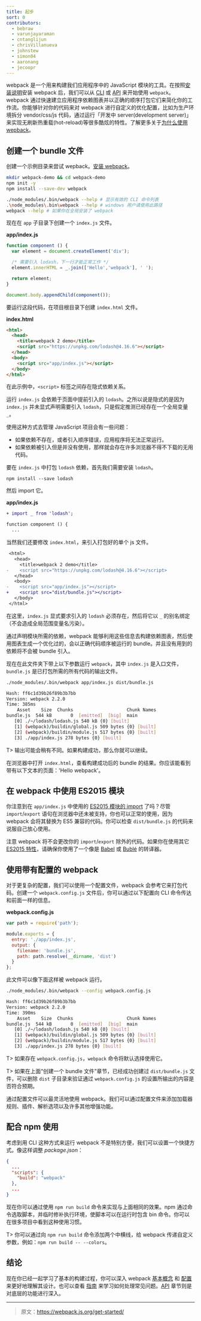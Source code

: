 ```yaml
---
title: 起步
sort: 0
contributors:
  - bebraw
  - varunjayaraman
  - cntanglijun
  - chrisVillanueva
  - johnstew
  - simon04
  - aaronang
  - jecoopr
---
```


webpack 是一个用来构建我们应用程序中的 JavaScript 模块的工具。在按照[安装说明](/guides/installation)安装 webpack 后，我们可以从 [CLI](/api/cli) 或 [API](/api/node) 来开始使用 `webpack`。
webpack 通过快速建立应用程序依赖图表并以正确的顺序打包它们来简化你的工作流。你能够针对你的代码来对 webpack 进行自定义的优化配置，比如为生产环境拆分 vendor/css/js 代码，通过运行「开发中 server(development server)」来实现无刷新热重载(hot-reload)等很多酷炫的特性。了解更多关于[为什么使用 wepback](/guides/why-webpack)。

## 创建一个 bundle 文件

创建一个示例目录来尝试 wepback。[安装 webpack](/guides/installation)。

```bash
mkdir webpack-demo && cd webpack-demo
npm init -y
npm install --save-dev webpack
```

```bash
./node_modules/.bin/webpack --help # 显示有效的 CLI 命令列表
.\node_modules\.bin\webpack --help # windows 用户请使用此路径
webpack --help # 如果你在全局安装了 webpack
```

现在在 `app` 子目录下创建一个 `index.js` 文件。

__app/index.js__

```javascript
function component () {
  var element = document.createElement('div');

  /* 需要引入 lodash，下一行才能正常工作 */
  element.innerHTML = _.join(['Hello','webpack'], ' ');

  return element;
}

document.body.appendChild(component());
```

要运行这段代码，在项目根目录下创建 `index.html` 文件。

__index.html__

```html
<html>
  <head>
    <title>webpack 2 demo</title>
    <script src="https://unpkg.com/lodash@4.16.6"></script>
  </head>
  <body>
    <script src="app/index.js"></script>
  </body>
</html>
```

在此示例中，`<script>` 标签之间存在隐式依赖关系。

运行 `index.js` 会依赖于页面中提前引入的 `lodash`。之所以说是隐式的是因为 `index.js` 并未显式声明需要引入 `lodash`，只是假定推测已经存在一个全局变量 `_`。

使用这种方式去管理 JavaScript 项目会有一些问题：
  - 如果依赖不存在，或者引入顺序错误，应用程序将无法正常运行。
  - 如果依赖被引入但是并没有使用，那样就会存在许多浏览器不得不下载的无用代码。

要在 `index.js` 中打包 `lodash` 依赖，首先我们需要安装 `lodash`。

```
npm install --save lodash
```

然后 import 它。

__app/index.js__

```diff
+ import _ from 'lodash';

function component () {
  ...
```

当然我们还要修改 `index.html`，来引入打包好的单个 js 文件。

```diff
 <html>
   <head>
     <title>webpack 2 demo</title>
-    <script src="https://unpkg.com/lodash@4.16.6"></script>
   </head>
   <body>
-    <script src="app/index.js"></script>
+    <script src="dist/bundle.js"></script>
   </body>
 </html>
```

在这里，`index.js` 显式要求引入的 `lodash` 必须存在，然后将它以 `_` 的别名绑定（不会造成全局范围变量名污染）。

通过声明模块所需的依赖，webpack 能够利用这些信息去构建依赖图表，然后使用图表生成一个优化过的，会以正确代码顺序被运行的 bundle。并且没有用到的依赖将不会被 bundle 引入。

现在在此文件夹下带上以下参数运行 `webpack`，其中 `index.js` 是入口文件，`bundle.js` 是已打包所需的所有代码的输出文件。

```bash
./node_modules/.bin/webpack app/index.js dist/bundle.js

Hash: ff6c1d39b26f89b3b7bb
Version: webpack 2.2.0
Time: 385ms
    Asset    Size  Chunks                    Chunk Names
bundle.js  544 kB       0  [emitted]  [big]  main
   [0] ./~/lodash/lodash.js 540 kB {0} [built]
   [1] (webpack)/buildin/global.js 509 bytes {0} [built]
   [2] (webpack)/buildin/module.js 517 bytes {0} [built]
   [3] ./app/index.js 278 bytes {0} [built]
```
T> 输出可能会稍有不同。如果构建成功，那么你就可以继续。

在浏览器中打开 `index.html`，查看构建成功后的 bundle 的结果。你应该能看到带有以下文本的页面：'Hello webpack'。

## 在 webpack 中使用 ES2015 模块

你注意到在 `app/index.js` 中使用的 [ES2015 模块的 import](https://developer.mozilla.org//en-US/docs/Web/JavaScript/Reference/Statements/import) 了吗？尽管 `import`/`export` 语句在浏览器中还未被支持，你也可以正常的使用，因为 webpack 会将其替换为 ES5 兼容的代码。你可以检查 `dist/bundle.js` 的代码来说服自己放心使用。

注意 webpack 将不会更改你的 `import`/`export` 除外的代码。如果你在使用其它 [ES2015 特性](http://es6-features.org/)，请确保你使用了一个像是 [Babel](https://babeljs.io/) 或 [Bublé](https://buble.surge.sh/guide/) 的转译器。

## 使用带有配置的 webpack

对于更复杂的配置，我们可以使用一个配置文件，webpack 会参考它来打包代码。创建一个 `webpack.config.js` 文件后，你可以通过以下配置向 CLI 命令传达和前面一样的信息。

__webpack.config.js__
```javascript
var path = require('path');

module.exports = {
  entry: './app/index.js',
  output: {
    filename: 'bundle.js',
    path: path.resolve(__dirname, 'dist')
  }
};
```

此文件可以像下面这样被 webpack 运行。

```bash
./node_modules/.bin/webpack --config webpack.config.js

Hash: ff6c1d39b26f89b3b7bb
Version: webpack 2.2.0
Time: 390ms
    Asset    Size  Chunks                    Chunk Names
bundle.js  544 kB       0  [emitted]  [big]  main
   [0] ./~/lodash/lodash.js 540 kB {0} [built]
   [1] (webpack)/buildin/global.js 509 bytes {0} [built]
   [2] (webpack)/buildin/module.js 517 bytes {0} [built]
   [3] ./app/index.js 278 bytes {0} [built]
```

T> 如果存在 `webpack.config.js`，`webpack` 命令将默认选择使用它。

T> 如果在上面“创建一个 bundle 文件”章节，已经成功创建过 `dist/bundle.js` 文件，可以删除 `dist` 子目录来验证通过 `webpack.config.js` 的设置所输出的内容是否符合预期。

通过配置文件可以最灵活地使用 webpack。我们可以通过配置文件来添加加载器规则、插件、解析选项以及许多其他增强功能。

## 配合 npm 使用

考虑到用 CLI 这种方式来运行 webpack 不是特别方便，我们可以设置一个快捷方式。像这样调整 *package.json*：

```json
{
  ...
  "scripts": {
    "build": "webpack"
  },
  ...
}
```

现在你可以通过使用 `npm run build` 命令来实现与上面相同的效果。npm 通过命令选取脚本，并临时修补执行环境，使脚本可以在运行时包含 bin 命令。你可以在很多项目中看到这种使用习惯。

T> 你可以通过向 `npm run build` 命令添加两个中横线，给 webpack 传递自定义参数，例如：`npm run build -- --colors`。

## 结论

现在你已经一起学习了基本的构建过程，你可以深入 webpack [基本概念](/concepts) 和 [配置](/configuration) 来更好地理解其设计。也可以查看 [指南](/guides) 来学习如何处理常见问题。[API](/api) 章节则是对底层的功能进行深入。

***

> 原文：https://webpack.js.org/get-started/
